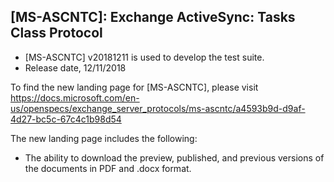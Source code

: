 ## [MS-ASCNTC]: Exchange ActiveSync: Tasks Class Protocol
- [MS-ASCNTC] v20181211 is used to develop the test suite.
- Release date, 12/11/2018

To find the new landing page for [MS-ASCNTC], please visit https://docs.microsoft.com/en-us/openspecs/exchange_server_protocols/ms-ascntc/a4593b9d-d9af-4d27-bc5c-67c4c1b98d54

The new landing page includes the following:
- The ability to download the preview, published, and previous versions of the documents in PDF and .docx format.

